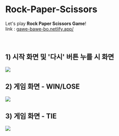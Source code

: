 # Rock-Paper-Scissors
Let's play <b>Rock Paper Scissors Game</b>!  
link : [gawe-bawe-bo.netlify.app/](https://gawe-bawe-bo.netlify.app/)  
<br/><br/>
## 1) 시작 화면 및 '다시' 버튼 누를 시 화면
![](https://github.com/sinheyy/rock-paper-scissors/assets/163747140/2ae02491-3469-4b1b-a266-34f935612503)  
## 2) 게임 화면 - WIN/LOSE
![](https://github.com/sinheyy/rock-paper-scissors/assets/163747140/4e2d7817-0e03-4cdc-9494-739e2052277d) 
## 3) 게임 화면 - TIE
![](https://github.com/sinheyy/rock-paper-scissors/assets/163747140/5329db39-28fa-4487-a8bd-5700775a3228)
